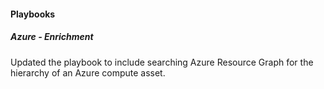 #### Playbooks

##### Azure - Enrichment

Updated the playbook to include searching Azure Resource Graph for the hierarchy of an Azure compute asset.

